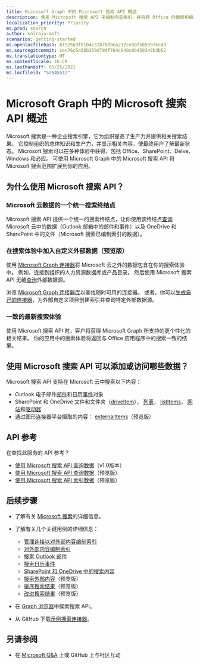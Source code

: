 ```yaml
---
title: Microsoft Graph 中的 Microsoft 搜索 API 概述
description: 使用 Microsoft 搜索 API 来编制内容索引，并将跨 Office 的搜索和编入索引的内容添加到你的应用。
localization_priority: Priority
ms.prod: search
author: snlraju-msft
scenarios: getting-started
ms.openlocfilehash: b152563f0104c32b78d9ea237ce5bf585597ec49
ms.sourcegitcommit: cec76c5a58b359d79df764c849c8b459349b3b52
ms.translationtype: HT
ms.contentlocale: zh-CN
ms.lasthandoff: 05/25/2021
ms.locfileid: "52645512"
---
```

# <a name="overview-of-the-microsoft-search-api-in-microsoft-graph"></a>Microsoft Graph 中的 Microsoft 搜索 API 概述

Microsoft 搜索是一种企业搜索引擎，它为组织提高了生产力并提供相关搜索结果。 它控制组织的总体知识和生产力，并显示相关内容，使最终用户了解最新状态。 Microsoft 搜索可以在多种体验中获得，包括 Office、SharePoint、Delve、Windows 和必应。 可使用 Microsoft Graph 中的 Microsoft 搜索 API 将 Microsoft 搜索范围扩展到你的应用。


<!-- markdownlint-disable MD026 -->
## <a name="why-use-the-microsoft-search-api"></a>为什么使用 Microsoft 搜索 API？

### <a name="one-unified-search-endpoint-for-microsoft-cloud-data"></a>Microsoft 云数据的一个统一搜索终结点

Microsoft 搜索 API 提供一个统一的搜索终结点，让你使用该终结点[查询](/graph/api/search-query) Microsoft 云中的数据（Outlook 邮箱中的邮件和事件）以及 OneDrive 和 SharePoint 中的文件（Microsoft 搜索已编制索引的数据）。

### <a name="include-custom-external-data-in-search-experience-preview"></a>在搜索体验中加入自定义外部数据（预览版）

使用 [Microsoft Graph 连接器](/microsoftsearch/connectors-overview)将 Microsoft 云之外的数据包含在你的搜索体验中。 例如，连接到组织的人力资源数据库或产品目录。 然后使用 Microsoft 搜索 API 无缝[查询](/graph/api/search-query)外部数据源。 

浏览 [Microsoft Graph 连接器库](/microsoftsearch/connectors-gallery)以查找随时可用的连接器。 或者，你可以[生成自己的连接器](/graph/api/resources/indexing-api-overview?view=graph-rest-beta&preserve-view=true#common-use-cases)，为外部自定义项目创建索引并查询特定外部数据源。

### <a name="consistent-up-to-date-search-experience"></a>一致的最新搜索体验

使用 Microsoft 搜索 API 时，客户将获得 Microsoft Graph 所支持的更个性化的相关结果。 你的应用中的搜索体验将返回与 Office 应用程序中的搜索一致的结果。

## <a name="what-data-can-i-add-or-access-by-using-the-microsoft-search-api"></a>使用 Microsoft 搜索 API 可以添加或访问哪些数据？

Microsoft 搜索 API 支持在 Microsoft 云中搜索以下内容：

- Outlook 电子邮件[邮件](/graph/api/resources/message)和日历[事件](/graph/api/resources/event)对象
- SharePoint 和 OneDrive 文件和文件夹（[driveItem](/graph/api/resources/driveitem)）， [列表](/graph/api/resources/list)， [listItems](/graph/api/resources/listitem)， [网站](/graph/api/resources/site)和[驱动器](/graph/api/resources/drive)
- 通过图形连接器平台摄取的内容： [externalItems](/graph/api/resources/externalitem?view=graph-rest-beta&preserve-view=true)（预览版）

## <a name="api-reference"></a>API 参考

在查找此服务的 API 参考？

- [使用 Microsoft 搜索 API 查询数据](/graph/api/resources/search-api-overview?view=graph-rest-1.0)（v1.0版本）
- [使用 Microsoft 搜索 API 查询数据](/graph/api/resources/search-api-overview?view=graph-rest-beta)（预览版）
- [使用 Microsoft 搜索 API 索引数据](/graph/api/resources/indexing-api-overview)（预览版）

## <a name="next-steps"></a>后续步骤

- 了解有关 [Microsoft 搜索](/microsoftsearch/)的详细信息。
- 了解有关几个关键用例的详细信息：
  - [管理连接以对外部内容编制索引](connecting-external-content-manage-connections.md)
  - [对外部内容编制索引](connecting-external-content-manage-items.md)
  - [搜索 Outlook 邮件](search-concept-messages.md)
  - [搜索日历事件](search-concept-events.md)
  - [SharePoint 和 OneDrive 中的搜索内容](search-concept-files.md)
  - [搜索外部内容](search-concept-custom-types.md)（预览版）
  - [排序搜索结果](search-concept-sort.md)（预览版）
  - [改进搜索结果](search-concept-aggregation.md)（预览版）
  
- 在 [Graph 浏览器](https://developer.microsoft.com/graph/graph-explorer)中探索搜索 API。
- 从 GitHub 下载[示例搜索连接器](https://github.com/microsoftgraph/msgraph-search-connector-sample)。

## <a name="see-also"></a>另请参阅

- 在 [Microsoft Q&A](/answers/products/m365#microsoft-graph) 上或 GitHub 上与社区互动
